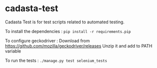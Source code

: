 # cadasta-test
Cadasta Test is for test scripts related to automated testing.

To install the dependencies :
	`pip install -r requirements.pip`

To configure geckodriver :
	Download from https://github.com/mozilla/geckodriver/releases
	Unzip it and add to PATH variable

To run the tests :
       `./manage.py test selenium_tests`
